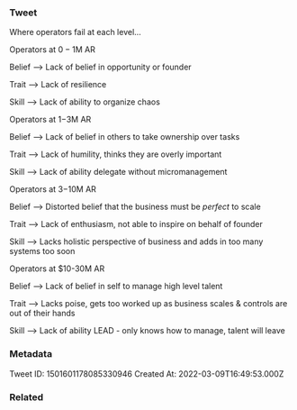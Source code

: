 ### Tweet
Where operators fail at each level…

Operators at $0-1$M AR 

Belief —&gt; Lack of belief in opportunity or founder

Trait —&gt; Lack of resilience

Skill —&gt; Lack of ability to organize chaos

Operators at $1-$3M AR 

Belief —&gt; Lack of belief in others to take ownership over tasks

Trait —&gt; Lack of humility, thinks they are overly important

Skill —&gt; Lack of ability delegate without micromanagement

Operators at $3-$10M AR 

Belief —&gt; Distorted belief that the business must be *perfect* to scale 

Trait —&gt; Lack of enthusiasm, not able to inspire on behalf of founder

Skill —&gt; Lacks holistic perspective of business and adds in too many systems too soon

Operators at $10-30M AR 

Belief —&gt; Lack of belief in self to manage high level talent

Trait —&gt; Lacks poise, gets too worked up as business scales &amp; controls are out of their hands 

Skill —&gt; Lack of ability LEAD - only knows how to manage, talent will leave

### Metadata
Tweet ID: 1501601178085330946
Created At: 2022-03-09T16:49:53.000Z

### Related

